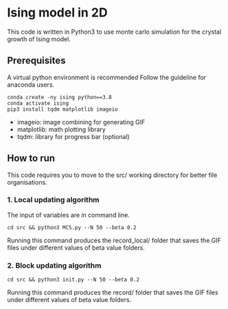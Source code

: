 # Ising model in 2D
This code is written in Python3 to use monte carlo simulation for the crystal growth of Ising model.

## Prerequisites
A virtual python environment is recommended
Follow the guideline for anaconda users.
```
conda create -ny ising python==3.8
conda activate ising
pip3 install tqdm matplotlib imageio
```
* imageio: image combining for generating GIF
* matplotlib: math plotting library
* tqdm: library for progress bar (optional)

## How to run
This code requires you to move to the src/ working directory for better file organisations.
### 1. Local updating algorithm
The input of variables are in command line.
```
cd src && python3 MCS.py --N 50 --beta 0.2
```
Running this command produces the record_local/ folder that saves the GIF files under different values of beta value folders.
### 2. Block updating algorithm
```
cd src && python3 init.py --N 50 --beta 0.2
```
Running this command produces the record/ folder that saves the GIF files under different values of beta value folders.